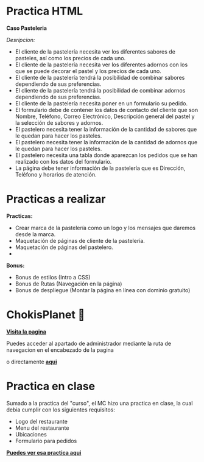 # Practica HTML
**Caso Pasteleria**

*Desripcion:*
+ El cliente de la pastelería necesita ver los diferentes sabores de pasteles, así como los precios de cada uno.
+ El cliente de la pastelería necesita ver los diferentes adornos con los que se puede decorar el pastel y los precios de cada uno.
+ El cliente de la pastelería tendrá la posibilidad de combinar sabores dependiendo de sus preferencias.
+ El cliente de la pastelería tendrá la posibilidad de combinar adornos dependiendo de sus preferencias.
+ El cliente de la pastelería necesita poner en un formulario su pedido.
+ El formulario debe de contener los datos de contacto del cliente que son Nombre, Teléfono, Correo Electrónico, Descripción general del pastel y la selección de sabores y adornos.
+ El pastelero necesita tener la información de la cantidad de sabores que le quedan para hacer los pasteles.
+ El pastelero necesita tener la información de la cantidad de adornos que le quedan para hacer los pasteles.
+ El pastelero necesita una tabla donde aparezcan los pedidos que se han realizado con los datos del formulario.
+ La página debe tener información de la pastelería que es Dirección, Teléfono y horarios de atención.

# Practicas a realizar
**Practicas:**
+ Crear marca de la pastelería como un logo y los mensajes que daremos desde la marca.
+ Maquetación de páginas de cliente de la pastelería.
+ Maquetación de páginas del pastelero.
+ 
**Bonus:**
+ Bonus de estilos (Intro a CSS)
+ Bonus de Rutas (Navegación en la página)
+ Bonus de despliegue (Montar la página en línea con dominio gratuito)

# ChokisPlanet 🍪
**[Visita la pagina](https://byjaxx.github.io/Practica-HTML/)**

Puedes acceder al apartado de administrador mediante la ruta de navegacion en el encabezado de la pagina 

o directamente **[aqui](https://byjaxx.github.io/Practica-HTML/Paste-Admin.html)**

# Practica en clase
Sumado a la practica del "curso", el MC hizo una practica en clase, la cual debia cumplir con los siguientes requisitos:
+ Logo del restaurante
+ Menu del restaurante
+ Ubicaciones
+ Formulario para pedidos
 
**[Puedes ver esa practica aqui](https://byjaxx.github.io/Practica-HTML/Practica3.html)**

